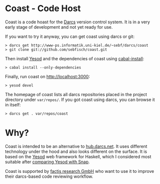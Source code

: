 # Coast - Code Host

Coast is a code hoast for the [Darcs] version control system. It is in a very
early stage of development and not yet ready for use.

If you want to try it anyway, you can get coast using darcs or git:

    > darcs get http://www-ps.informatik.uni-kiel.de/~sebf/darcs/coast
    > git clone git://github.com/sebfisch/coast.git

Then install [Yesod] and the dependencies of coast using [cabal-install]:

    > cabal install --only-dependencies

Finally, run coast on [http://localhost:3000]:

    > yesod devel

[Darcs]: http://darcs.net
[Yesod]: http://yesodweb.com
[cabal-install]: http://www.haskell.org/platform/
[http://localhost:3000]: http://localhost:3000

The homepage of coast lists all darcs repositories placed in the project
directory under `var/repos/`. If you got coast using darcs, you can browse it
in itself:

    > darcs get . var/repos/coast

# Why?

Coast is intended to be an alternative to [hub.darcs.net]. It uses different
technology under the hood and also looks different on the surface. It is based
on the [Yesod] web framework for Haskell, which I considered most suitable
after [comparing Yesod with Snap].

Coast is supported by [factis research GmbH] who want to use it to improve
their darcs-based code reviewing workflow.

[hub.darcs.net]: http://hub.darcs.net
[factis research GmbH]: http://www.factisresearch.com/index.html.en
[comparing Yesod with Snap]: https://gist.github.com/9f674bd869e2df09bb0e

